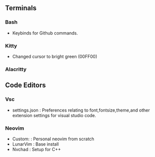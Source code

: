 ## Terminals
### Bash
* Keybinds for Github commands.

### Kitty
* Changed cursor to bright green (00FF00)

### Alacritty

## Code Editors

### Vsc
* settings.json : Preferences relating to font,fontsize,theme,and other extension settings for visual studio code.  

### Neovim  
* Custom: : Personal neovim from scratch 
* LunarVim : Base install  
* Nvchad : Setup for C++






